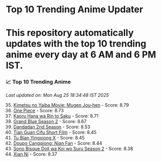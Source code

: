 # Top 10 Trending Anime Updater
# This repository automatically updates with the top 10 trending anime every day at 6 AM and 6 PM IST.

<!-- ANIME_LIST_START -->
### 📈 Top 10 Trending Anime

*Last updated on: Mon Aug 25 18:34:48 IST 2025*

35. [Kimetsu no Yaiba Movie: Mugen Jou-hen](https://myanimelist.net/anime/59192) - Score: 8.79
52. [One Piece](https://myanimelist.net/anime/21) - Score: 8.73
59. [Kaoru Hana wa Rin to Saku](https://myanimelist.net/anime/59845) - Score: 8.71
73. [Grand Blue Season 2](https://myanimelist.net/anime/59986) - Score: 8.67
133. [Dandadan 2nd Season](https://myanimelist.net/anime/60543) - Score: 8.53
177. [Tian Guan Cifu Short Film](https://myanimelist.net/anime/60988) - Score: 8.45
178. [Tu Bian Yingxiong X](https://myanimelist.net/anime/53447) - Score: 8.45
180. [Doupo Cangqiong: Nian Fan](https://myanimelist.net/anime/51039) - Score: 8.44
216. [Sono Bisque Doll wa Koi wo Suru Season 2](https://myanimelist.net/anime/53065) - Score: 8.38
227. [Xian Ni](https://myanimelist.net/anime/55809) - Score: 8.37

<!-- ANIME_LIST_END -->
